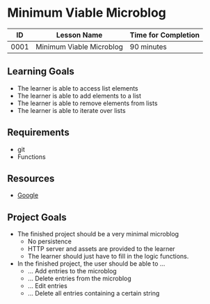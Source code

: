 # Minimum Viable Microblog

| ID    | Lesson Name              | Time for Completion   |
|------ |------------------------- |---------------------- |
| 0001  | Minimum Viable Microblog | 90 minutes            |

## Learning Goals

* The learner is able to access list elements
* The learner is able to add elements to a list
* The learner is able to remove elements from lists
* The learner is able to iterate over lists

## Requirements

* git
* Functions

## Resources

* [Google](https://www.google.com)

## Project Goals

* The finished project should be a very minimal microblog
  * No persistence
  * HTTP server and assets are provided to the learner
  * The learner should just have to fill in the logic functions.
* In the finished project, the user should be able to ...
  * ... Add entries to the microblog
  * ... Delete entries from the microblog
  * ... Edit entries
  * ... Delete all entries containing a certain string
